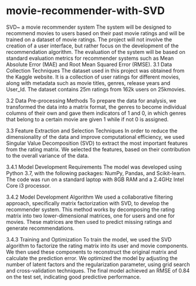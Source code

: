 # movie-recommender-with-SVD
SVD~ a movie recommender system
The system will be designed to recommend movies to users based on their past movie ratings and will be trained on a dataset of movie ratings. The project will not involve the creation of a user interface, but rather focus on the development of the recommendation algorithm. The evaluation of the system will be based on standard evaluation metrics for recommender systems such as Mean Absolute Error (MAE) and Root Mean Squared Error (RMSE).
3.1 Data Collection Techniques
The dataset used in this project was obtained from the Kaggle website. It is a collection of user ratings for different movies, along with metadata such as movie titles, genres, release years and User_Id. The dataset contains 25m ratings from 162k users on 25kmovies. 

3.2 Data Pre-processing Methods
To prepare the data for analysis, we transformed the data into a matrix format, the genres to become individual columns of their own and gave them indicators of 1 and 0, in which genres that belong to a certain movie are given 1 while if not 0 is assigned.

3.3 Feature Extraction and Selection Techniques
In order to reduce the dimensionality of the data and improve computational efficiency, we used Singular Value Decomposition (SVD) to extract the most important features from the rating matrix. We selected the features, based on their contribution to the overall variance of the data.

3.4.1 Model Development Requirements
The model was developed using Python 3.7, with the following packages: NumPy, Pandas, and Scikit-learn. The code was run on a standard laptop with 8GB RAM and a 2.4GHz Intel Core i3 processor.

3.4.2 Model Development Algorithm
We used a collaborative filtering approach, specifically matrix factorization with SVD, to develop the recommender system. This method works by decomposing the rating matrix into two lower-dimensional matrices, one for users and one for movies. These matrices are then used to predict missing ratings and generate recommendations.

3.4.3 Training and Optimization
To train the model, we used the SVD algorithm to factorize the rating matrix into its user and movie components. We then used these components to reconstruct the original matrix and calculate the prediction error. We optimized the model by adjusting the number of latent factors and the regularization parameter, using grid search and cross-validation techniques. The final model achieved an RMSE of 0.84  on the test set, indicating good predictive performance.
